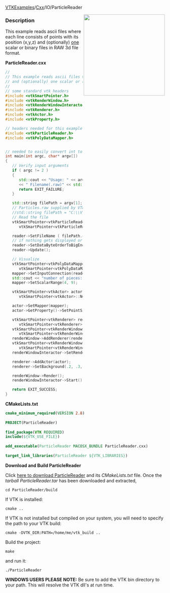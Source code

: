 [VTKExamples](/home/)/[Cxx](/Cxx)/IO/ParticleReader

<img align="right" src="https://github.com/lorensen/VTKExamples/blob/gh-pages/Testing/Baseline/IO/TestParticleReader.png?raw=true" width="256" />

### Description
This example reads ascii files where each line consists of points with its position (x,y,z) and (optionally) <u>one</u> scalar
or binary files in RAW 3d file format.

**ParticleReader.cxx**
```c++
//
// This example reads ascii files where each line consists of points with its position (x,y,z) 
// and (optionally) one scalar or binary files in RAW 3d file format.
//
// some standard vtk headers
#include <vtkSmartPointer.h>
#include <vtkRenderWindow.h>
#include <vtkRenderWindowInteractor.h>
#include <vtkRenderer.h>
#include <vtkActor.h>
#include <vtkProperty.h>

// headers needed for this example
#include <vtkParticleReader.h>
#include <vtkPolyDataMapper.h>


// needed to easily convert int to std::string
int main(int argc, char* argv[])
{
   // Verify input arguments
   if ( argc != 2 )
   {
      std::cout << "Usage: " << argv[0]
      << " Filename(.raw)" << std::endl;
      return EXIT_FAILURE;
   }

   std::string filePath = argv[1];
   // Particles.raw supplied by VTK is big endian encoded
   //std::string filePath = "C:\\VTK\\vtkdata-5.8.0\\Data\\Particles.raw";
   // Read the file
   vtkSmartPointer<vtkParticleReader> reader =
      vtkSmartPointer<vtkParticleReader>::New();

   reader->SetFileName ( filePath.c_str() );
   // if nothing gets displayed or totally wrong, swap the endianness
   reader->SetDataByteOrderToBigEndian();
   reader->Update();

   // Visualize
   vtkSmartPointer<vtkPolyDataMapper> mapper =
      vtkSmartPointer<vtkPolyDataMapper>::New();
   mapper->SetInputConnection(reader->GetOutputPort());
   std::cout << "number of pieces: " << mapper->GetNumberOfPieces() << std::endl;
   mapper->SetScalarRange(4, 9);

   vtkSmartPointer<vtkActor> actor =
      vtkSmartPointer<vtkActor>::New();

   actor->SetMapper(mapper);
   actor->GetProperty()->SetPointSize(4);

   vtkSmartPointer<vtkRenderer> renderer =
      vtkSmartPointer<vtkRenderer>::New();
   vtkSmartPointer<vtkRenderWindow> renderWindow =
      vtkSmartPointer<vtkRenderWindow>::New();
   renderWindow->AddRenderer(renderer);
   vtkSmartPointer<vtkRenderWindowInteractor> renderWindowInteractor =
      vtkSmartPointer<vtkRenderWindowInteractor>::New();
   renderWindowInteractor->SetRenderWindow(renderWindow);

   renderer->AddActor(actor);
   renderer->SetBackground(.2, .3, .4);

   renderWindow->Render();
   renderWindowInteractor->Start();

   return EXIT_SUCCESS;
}
```
**CMakeLists.txt**
```cmake
cmake_minimum_required(VERSION 2.8)
 
PROJECT(ParticleReader)
 
find_package(VTK REQUIRED)
include(${VTK_USE_FILE})
 
add_executable(ParticleReader MACOSX_BUNDLE ParticleReader.cxx)
 
target_link_libraries(ParticleReader ${VTK_LIBRARIES})
```

**Download and Build ParticleReader**

Click [here to download ParticleReader](https://github.com/lorensen/VTKWikiExamplesTarballs/raw/master/ParticleReader.tar) and its *CMakeLists.txt* file.
Once the *tarball ParticleReader.tar* has been downloaded and extracted,
```
cd ParticleReader/build 
```
If VTK is installed:
```
cmake ..
```
If VTK is not installed but compiled on your system, you will need to specify the path to your VTK build:
```
cmake -DVTK_DIR:PATH=/home/me/vtk_build ..
```
Build the project:
```
make
```
and run it:
```
./ParticleReader
```
**WINDOWS USERS PLEASE NOTE:** Be sure to add the VTK bin directory to your path. This will resolve the VTK dll's at run time.

